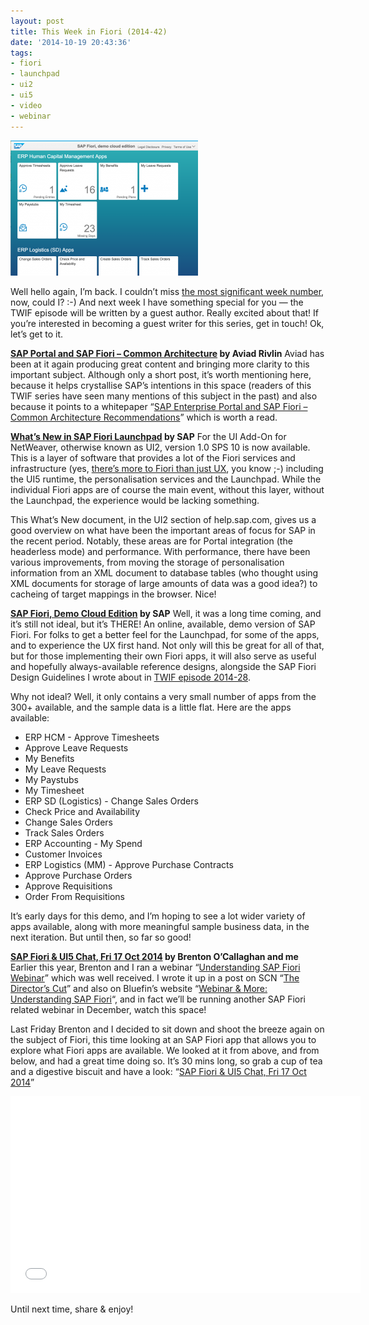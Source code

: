 ```yaml
---
layout: post
title: This Week in Fiori (2014-42)
date: '2014-10-19 20:43:36'
tags:
- fiori
- launchpad
- ui2
- ui5
- video
- webinar
---
```



![Screen Shot 2014-10-19 at 21.27.11](/content/images/2014/10/Screen-Shot-2014-10-19-at-21.27.11-300x216.png)

Well hello again, I’m back. I couldn’t miss [the most significant week number](http://en.wikipedia.org/wiki/42_(number)), now, could I? :-) And next week I have something special for you — the TWIF episode will be written by a guest author. Really excited about that! If you’re interested in becoming a guest writer for this series, get in touch! Ok, let’s get to it.

**[SAP Portal and SAP Fiori – Common Architecture](http://scn.sap.com/community/enterprise-portal/blog/2014/10/19/new-white-paper-sap-portal-and-sap-fiori--common-architecture) by Aviad Rivlin**
 Aviad has been at it again producing great content and bringing more clarity to this important subject. Although only a short post, it’s worth mentioning here, because it helps crystallise SAP’s intentions in this space (readers of this TWIF series have seen many mentions of this subject in the past) and also because it points to a whitepaper “[SAP Enterprise Portal and SAP Fiori – Common Architecture Recommendations](https://scn.sap.com/docs/DOC-58843)” which is worth a read.

**[What’s New in SAP Fiori Launchpad](http://help.sap.com/saphelp_uiaddon10/helpdata/en/5d/bad3ee1b78427c98eb9fe68999b9a4/frameset.htm) by SAP**
 For the UI Add-On for NetWeaver, otherwise known as UI2, version 1.0 SPS 10 is now available. This is a layer of software that provides a lot of the Fiori services and infrastructure (yes, [there’s more to Fiori than just UX](https://twitter.com/qmacro/status/523472656457531392), you know ;-) including the UI5 runtime, the personalisation services and the Launchpad. While the individual Fiori apps are of course the main event, without this layer, without the Launchpad, the experience would be lacking something.

This What’s New document, in the UI2 section of help.sap.com, gives us a good overview on what have been the important areas of focus for SAP in the recent period. Notably, these areas are for Portal integration (the headerless mode) and performance. With performance, there have been various improvements, from moving the storage of personalisation information from an XML document to database tables (who thought using XML documents for storage of large amounts of data was a good idea?) to cacheing of target mappings in the browser. Nice!

**[SAP Fiori, Demo Cloud Edition](https://demo-fioritrial.dispatcher.hana.ondemand.com/sap/hana/uis/clients/ushell-app/shells/fiori/FioriLaunchpad.html?sap-client=001) by SAP**
 Well, it was a long time coming, and it’s still not ideal, but it’s THERE! An online, available, demo version of SAP Fiori. For folks to get a better feel for the Launchpad, for some of the apps, and to experience the UX first hand. Not only will this be great for all of that, but for those implementing their own Fiori apps, it will also serve as useful and hopefully always-available reference designs, alongside the SAP Fiori Design Guidelines I wrote about in [TWIF episode 2014-28](/2014/07/09/this-week-in-fiori-2014-28/).

Why not ideal? Well, it only contains a very small number of apps from the 300+ available, and the sample data is a little flat. Here are the apps available:

- ERP HCM - Approve Timesheets
- Approve Leave Requests
- My Benefits
- My Leave Requests
- My Paystubs
- My Timesheet
- ERP SD (Logistics) - Change Sales Orders
- Check Price and Availability
- Change Sales Orders
- Track Sales Orders
- ERP Accounting - My Spend
- Customer Invoices
- ERP Logistics (MM) - Approve Purchase Contracts
- Approve Purchase Orders
- Approve Requisitions
- Order From Requisitions

It’s early days for this demo, and I’m hoping to see a lot wider variety of apps available, along with more meaningful sample business data, in the next iteration. But until then, so far so good!

**[SAP Fiori & UI5 Chat, Fri 17 Oct 2014](https://www.youtube.com/watch?v=Hz3ZWWF0BFM) by Brenton O’Callaghan and me**
 Earlier this year, Brenton and I ran a webinar “[Understanding SAP Fiori Webinar](http://www.bluefinsolutions.com/About-us/News-and-Media/Events/Webinar-Understanding-SAP-Fiori/)” which was well received. I wrote it up in a post on SCN “[The Director’s Cut](http://scn.sap.com/community/developer-center/front-end/blog/2014/06/20/understanding-sap-fiori-webinar--the-directors-cut)” and also on Bluefin’s website “[Webinar & More: Understanding SAP Fiori](http://www.bluefinsolutions.com/Blogs/DJ-Adams/July-2014/Webinar-more-Understanding-SAP-Fiori/)“, and in fact we’ll be running another SAP Fiori related webinar in December, watch this space!

Last Friday Brenton and I decided to sit down and shoot the breeze again on the subject of Fiori, this time looking at an SAP Fiori app that allows you to explore what Fiori apps are available. We looked at it from above, and from below, and had a great time doing so. It’s 30 mins long, so grab a cup of tea and a digestive biscuit and have a look: “[SAP Fiori & UI5 Chat, Fri 17 Oct 2014](https://www.youtube.com/watch?v=Hz3ZWWF0BFM)”

<iframe allowfullscreen="allowfullscreen" frameborder="0" height="315" src="//www.youtube.com/embed/Hz3ZWWF0BFM" width="560"></iframe>

Until next time, share & enjoy!


